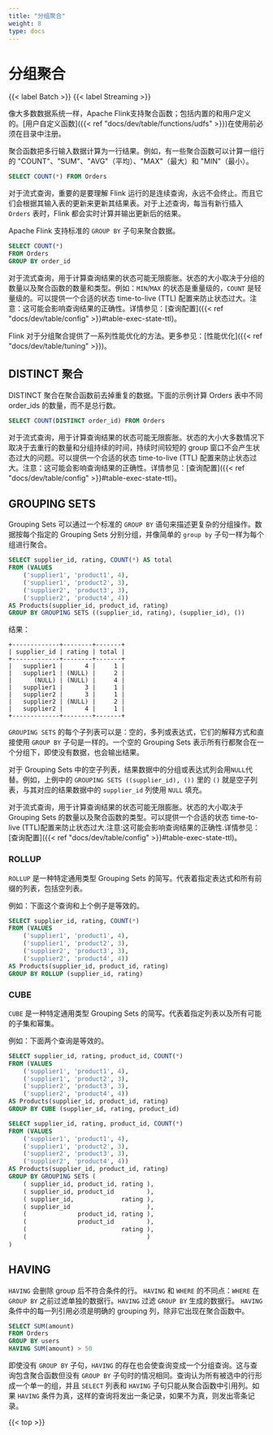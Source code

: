 ```yaml
---
title: "分组聚合"
weight: 8
type: docs
---
```

<!--
Licensed to the Apache Software Foundation (ASF) under one
or more contributor license agreements.  See the NOTICE file
distributed with this work for additional information
regarding copyright ownership.  The ASF licenses this file
to you under the Apache License, Version 2.0 (the
"License"); you may not use this file except in compliance
with the License.  You may obtain a copy of the License at

  http://www.apache.org/licenses/LICENSE-2.0

Unless required by applicable law or agreed to in writing,
software distributed under the License is distributed on an
"AS IS" BASIS, WITHOUT WARRANTIES OR CONDITIONS OF ANY
KIND, either express or implied.  See the License for the
specific language governing permissions and limitations
under the License.
-->

# 分组聚合
{{< label Batch >}} {{< label Streaming >}}

像大多数数据系统一样，Apache Flink支持聚合函数；包括内置的和用户定义的。[用户自定义函数]({{< ref "docs/dev/table/functions/udfs" >}})在使用前必须在目录中注册。

聚合函数把多行输入数据计算为一行结果。例如，有一些聚合函数可以计算一组行的 "COUNT"、"SUM"、"AVG"（平均）、"MAX"（最大）和 "MIN"（最小）。

```sql
SELECT COUNT(*) FROM Orders
```

对于流式查询，重要的是要理解 Flink 运行的是连续查询，永远不会终止。而且它们会根据其输入表的更新来更新其结果表。对于上述查询，每当有新行插入 `Orders` 表时，Flink 都会实时计算并输出更新后的结果。

Apache Flink 支持标准的 `GROUP BY` 子句来聚合数据。

```sql
SELECT COUNT(*)
FROM Orders
GROUP BY order_id
```

对于流式查询，用于计算查询结果的状态可能无限膨胀。状态的大小取决于分组的数量以及聚合函数的数量和类型。例如：`MIN`/`MAX` 的状态是重量级的，`COUNT` 是轻量级的。可以提供一个合适的状态 time-to-live (TTL) 配置来防止状态过大。注意：这可能会影响查询结果的正确性。详情参见：[查询配置]({{< ref "docs/dev/table/config" >}}#table-exec-state-ttl)。

Flink 对于分组聚合提供了一系列性能优化的方法。更多参见：[性能优化]({{< ref "docs/dev/table/tuning" >}})。

## DISTINCT 聚合

DISTINCT 聚合在聚合函数前去掉重复的数据。下面的示例计算 Orders 表中不同 order_ids 的数量，而不是总行数。

```sql
SELECT COUNT(DISTINCT order_id) FROM Orders
```

对于流式查询，用于计算查询结果的状态可能无限膨胀。状态的大小大多数情况下取决于去重行的数量和分组持续的时间，持续时间较短的 group 窗口不会产生状态过大的问题。可以提供一个合适的状态 time-to-live (TTL) 配置来防止状态过大。注意：这可能会影响查询结果的正确性。详情参见：[查询配置]({{< ref "docs/dev/table/config" >}}#table-exec-state-ttl)。

## GROUPING SETS

Grouping Sets 可以通过一个标准的 `GROUP BY` 语句来描述更复杂的分组操作。数据按每个指定的 Grouping Sets 分别分组，并像简单的 `group by` 子句一样为每个组进行聚合。

```sql
SELECT supplier_id, rating, COUNT(*) AS total
FROM (VALUES
    ('supplier1', 'product1', 4),
    ('supplier1', 'product2', 3),
    ('supplier2', 'product3', 3),
    ('supplier2', 'product4', 4))
AS Products(supplier_id, product_id, rating)
GROUP BY GROUPING SETS ((supplier_id, rating), (supplier_id), ())
```

结果：

```
+-------------+--------+-------+
| supplier_id | rating | total |
+-------------+--------+-------+
|   supplier1 |      4 |     1 |
|   supplier1 | (NULL) |     2 |
|      (NULL) | (NULL) |     4 |
|   supplier1 |      3 |     1 |
|   supplier2 |      3 |     1 |
|   supplier2 | (NULL) |     2 |
|   supplier2 |      4 |     1 |
+-------------+--------+-------+
```

`GROUPING SETS` 的每个子列表可以是：空的，多列或表达式，它们的解释方式和直接使用 `GROUP BY` 子句是一样的。一个空的 Grouping Sets 表示所有行都聚合在一个分组下，即使没有数据，也会输出结果。

对于 Grouping Sets 中的空子列表，结果数据中的分组或表达式列会用`NULL`代替。例如，上例中的 `GROUPING SETS ((supplier_id), ())` 里的 `()` 就是空子列表，与其对应的结果数据中的 `supplier_id` 列使用 `NULL` 填充。

对于流式查询，用于计算查询结果的状态可能无限膨胀。状态的大小取决于 Grouping Sets 的数量以及聚合函数的类型。可以提供一个合适的状态 time-to-live (TTL)配置来防止状态过大.注意:这可能会影响查询结果的正确性.详情参见：[查询配置]({{< ref "docs/dev/table/config" >}}#table-exec-state-ttl)。

### ROLLUP

`ROLLUP` 是一种特定通用类型 Grouping Sets 的简写。代表着指定表达式和所有前缀的列表，包括空列表。

例如：下面这个查询和上个例子是等效的。

```sql
SELECT supplier_id, rating, COUNT(*)
FROM (VALUES
    ('supplier1', 'product1', 4),
    ('supplier1', 'product2', 3),
    ('supplier2', 'product3', 3),
    ('supplier2', 'product4', 4))
AS Products(supplier_id, product_id, rating)
GROUP BY ROLLUP (supplier_id, rating)
```

### CUBE

`CUBE` 是一种特定通用类型 Grouping Sets 的简写。代表着指定列表以及所有可能的子集和幂集。

例如：下面两个查询是等效的。

```sql
SELECT supplier_id, rating, product_id, COUNT(*)
FROM (VALUES
    ('supplier1', 'product1', 4),
    ('supplier1', 'product2', 3),
    ('supplier2', 'product3', 3),
    ('supplier2', 'product4', 4))
AS Products(supplier_id, product_id, rating)
GROUP BY CUBE (supplier_id, rating, product_id)

SELECT supplier_id, rating, product_id, COUNT(*)
FROM (VALUES
    ('supplier1', 'product1', 4),
    ('supplier1', 'product2', 3),
    ('supplier2', 'product3', 3),
    ('supplier2', 'product4', 4))
AS Products(supplier_id, product_id, rating)
GROUP BY GROUPING SETS (
    ( supplier_id, product_id, rating ),
    ( supplier_id, product_id         ),
    ( supplier_id,             rating ),
    ( supplier_id                     ),
    (              product_id, rating ),
    (              product_id         ),
    (                          rating ),
    (                                 )
)
```

## HAVING

`HAVING` 会删除 group 后不符合条件的行。 `HAVING` 和 `WHERE` 的不同点：`WHERE` 在 `GROUP BY` 之前过滤单独的数据行。`HAVING` 过滤 `GROUP BY` 生成的数据行。 `HAVING` 条件中的每一列引用必须是明确的 grouping 列，除非它出现在聚合函数中。

```sql
SELECT SUM(amount)
FROM Orders
GROUP BY users
HAVING SUM(amount) > 50
```

即使没有 `GROUP BY` 子句，`HAVING` 的存在也会使查询变成一个分组查询。这与查询包含聚合函数但没有 `GROUP BY` 子句时的情况相同。查询认为所有被选中的行形成一个单一的组，并且 `SELECT` 列表和 `HAVING` 子句只能从聚合函数中引用列。如果 `HAVING` 条件为真，这样的查询将发出一条记录，如果不为真，则发出零条记录。

{{< top >}}
